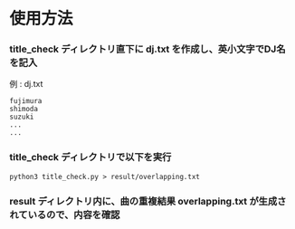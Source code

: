 # 使用方法

### title_check ディレクトリ直下に dj.txt を作成し、英小文字でDJ名を記入
例 : dj.txt
```
fujimura
shimoda
suzuki
...
...
```

### title_check ディレクトリで以下を実行
```
python3 title_check.py > result/overlapping.txt
```

### result ディレクトリ内に、曲の重複結果 overlapping.txt が生成されているので、内容を確認
